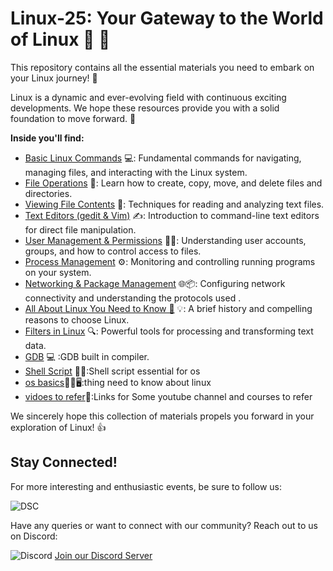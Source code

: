 # Linux-25: Your Gateway to the World of Linux  🐧 🚀

This repository contains all the essential materials you need to embark on your Linux journey! 🐧

Linux is a dynamic and ever-evolving field with continuous exciting developments. We hope these resources provide you with a solid foundation to move forward. 🌱

**Inside you'll find:**

* [Basic Linux Commands](LInux-basics/linux-command-01.md) 💻: Fundamental commands for navigating, managing files, and interacting with the Linux system.
* [File Operations](LInux-basics/linux-command-02.md) 📂: Learn how to create, copy, move, and delete files and directories.
* [Viewing File Contents](LInux-basics/linux-command-03.md) 👀: Techniques for reading and analyzing text files.
* [Text Editors (gedit & Vim)](LInux-basics/linux-command-04.md) ✍️: Introduction to command-line text editors for direct file manipulation.
* [User Management & Permissions](LInux-basics/linux-command-05.md) 👤🔑: Understanding user accounts, groups, and how to control access to files.
* [Process Management](LInux-basics/linux-command-07.md) ⚙️: Monitoring and controlling running programs on your system.
* [Networking & Package Management](LInux-basics/linux-command-09.md) 🌐📦: Configuring network connectivity and understanding the protocols used .
* [All About Linux You Need to Know 🤔](https://github.com/dsc-jssstu/Linux-25/blob/main/linux-basics-01.md) 💡: A brief history and compelling reasons to choose Linux.
* [Filters in Linux](https://github.com/dsc-jssstu/Linux-25/blob/main/LInux-basics/linux%20filters.md) 🔍: Powerful tools for processing and transforming text data.
* [GDB](https://github.com/dsc-jssstu/Linux-25/tree/main/gdb) 💻 :GDB  built in compiler.
* [Shell Script](https://github.com/dsc-jssstu/Linux-25/tree/main/bash) 👨‍💻:Shell script essential for os
* [os basics](https://github.com/dsc-jssstu/Linux-25/tree/main/os-basics)🧑‍💻🖥️:thing need to know about linux
* [vidoes to refer](https://github.com/dsc-jssstu/Linux-25/tree/main/reference)📎:Links for Some youtube channel and courses to refer
  

We sincerely hope this collection of materials propels you forward in your exploration of Linux! 👍


## Stay Connected!

For more interesting and enthusiastic events, be sure to follow us:


<img src = "https://th.bing.com/th/id/OIP.NXxTDEskRNANYm8A_gEpywAAAA?rs=1&pid=ImgDetMain" alt ="DSC">


Have any queries or want to connect with our community? Reach out to us on Discord:

<img src="https://img.shields.io/badge/Discord-7289DA?style=for-the-badge&logo=discord&logoColor=white" alt="Discord"> [Join our Discord Server](https://discord.com/channels/1333840078732263435/1335652072984416287/1363559810221740235)





